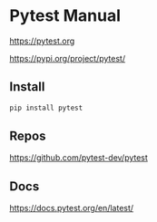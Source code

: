 # Pytest Manual

<https://pytest.org>

<https://pypi.org/project/pytest/>

## Install

```bash
pip install pytest
```

## Repos

<https://github.com/pytest-dev/pytest>

## Docs

<https://docs.pytest.org/en/latest/>
